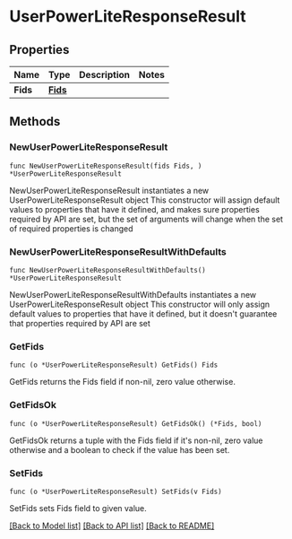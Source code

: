 # UserPowerLiteResponseResult

## Properties

Name | Type | Description | Notes
------------ | ------------- | ------------- | -------------
**Fids** | [**Fids**](Fids.md) |  | 

## Methods

### NewUserPowerLiteResponseResult

`func NewUserPowerLiteResponseResult(fids Fids, ) *UserPowerLiteResponseResult`

NewUserPowerLiteResponseResult instantiates a new UserPowerLiteResponseResult object
This constructor will assign default values to properties that have it defined,
and makes sure properties required by API are set, but the set of arguments
will change when the set of required properties is changed

### NewUserPowerLiteResponseResultWithDefaults

`func NewUserPowerLiteResponseResultWithDefaults() *UserPowerLiteResponseResult`

NewUserPowerLiteResponseResultWithDefaults instantiates a new UserPowerLiteResponseResult object
This constructor will only assign default values to properties that have it defined,
but it doesn't guarantee that properties required by API are set

### GetFids

`func (o *UserPowerLiteResponseResult) GetFids() Fids`

GetFids returns the Fids field if non-nil, zero value otherwise.

### GetFidsOk

`func (o *UserPowerLiteResponseResult) GetFidsOk() (*Fids, bool)`

GetFidsOk returns a tuple with the Fids field if it's non-nil, zero value otherwise
and a boolean to check if the value has been set.

### SetFids

`func (o *UserPowerLiteResponseResult) SetFids(v Fids)`

SetFids sets Fids field to given value.



[[Back to Model list]](../README.md#documentation-for-models) [[Back to API list]](../README.md#documentation-for-api-endpoints) [[Back to README]](../README.md)


